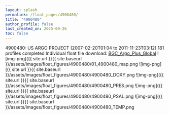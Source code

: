 ```yaml
---
layout: splash
permalink: /float_pages/4900480/
title: "4900480"
author_profile: false
last_created_on: 2025-09-26
toc: false
---
```

 
4900480: US ARGO PROJECT (2007-02-20T01:04 to 2011-11-23T03:12)
181 profiles completed
Individual float file download: [BGC_Argo_Plus_Global](https://ftp.soest.hawaii.edu/bgc_argo_plus/Individual_Floats/outliers_removed/4900480_Sprof_processed.nc)
![img-png]({{ site.url }}{{ site.baseurl }}/assets/images/float_figures/4900480/01_4900480_map.png
![img-png]({{ site.url }}{{ site.baseurl }}/assets/images/float_figures/4900480/4900480_DOXY.png
![img-png]({{ site.url }}{{ site.baseurl }}/assets/images/float_figures/4900480/4900480_PRES.png
![img-png]({{ site.url }}{{ site.baseurl }}/assets/images/float_figures/4900480/4900480_PSAL.png
![img-png]({{ site.url }}{{ site.baseurl }}/assets/images/float_figures/4900480/4900480_TEMP.png
